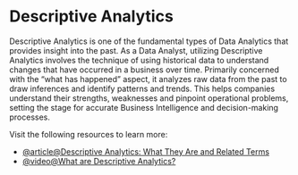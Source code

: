 # Descriptive Analytics

Descriptive Analytics is one of the fundamental types of Data Analytics that provides insight into the past. As a Data Analyst, utilizing Descriptive Analytics involves the technique of using historical data to understand changes that have occurred in a business over time. Primarily concerned with the “what has happened” aspect, it analyzes raw data from the past to draw inferences and identify patterns and trends. This helps companies understand their strengths, weaknesses and pinpoint operational problems, setting the stage for accurate Business Intelligence and decision-making processes.

Visit the following resources to learn more:

- [@article@Descriptive Analytics: What They Are and Related Terms](https://www.investopedia.com/terms/d/descriptive-analytics.asp)
- [@video@What are Descriptive Analytics?](https://www.youtube.com/watch?v=DlFqQy10aCs)